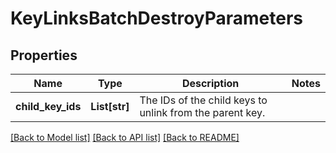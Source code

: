 # KeyLinksBatchDestroyParameters

## Properties
Name | Type | Description | Notes
------------ | ------------- | ------------- | -------------
**child_key_ids** | **List[str]** | The IDs of the child keys to unlink from the parent key. | 

[[Back to Model list]](../README.md#documentation-for-models) [[Back to API list]](../README.md#documentation-for-api-endpoints) [[Back to README]](../README.md)


